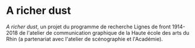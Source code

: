 # A richer dust

_A richer dust_, un projet du programme de recherche Lignes de front 1914-2018 de l'atelier de communication graphique de la Haute école des arts du Rhin (a partenariat avec l'atelier de scénographie et l'Académie).
